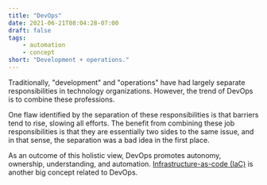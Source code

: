 ```yaml
---
title: "DevOps"
date: 2021-06-21T08:04:28-07:00
draft: false
tags:
    - automation
    - concept
short: "Development + operations."
---
```


Traditionally, "development" and "operations" have had largely separate responsibilities in technology organizations. However, the trend of DevOps is to combine these professions.

One flaw identified by the separation of these responsibilities is that barriers tend to rise, slowing all efforts. The benefit from combining these job responsibilities is that they are essentially two sides to the same issue, and in that sense, the separation was a bad idea in the first place.

As an outcome of this holistic view, DevOps promotes autonomy, ownership, understanding, and automation. [Infrastructure-as-code (IaC)](#infrastructure-as-code-iac) is another big concept related to DevOps.
